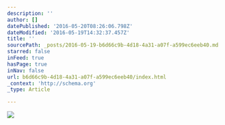 ```yaml
---
description: ''
author: []
datePublished: '2016-05-20T08:26:06.798Z'
dateModified: '2016-05-19T14:32:37.457Z'
title: ''
sourcePath: _posts/2016-05-19-b6d66c9b-4d18-4a31-a07f-a599ec6eeb40.md
starred: false
inFeed: true
hasPage: true
inNav: false
url: b6d66c9b-4d18-4a31-a07f-a599ec6eeb40/index.html
_context: 'http://schema.org'
_type: Article

---
```

![](https://the-grid-user-content.s3-us-west-2.amazonaws.com/47330570-50c6-40d6-866c-d32a428d58e4.png)